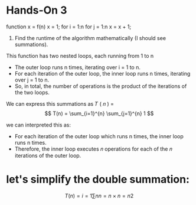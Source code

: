 # Hands-On 3

function x = f(n)
   x = 1;
   for i = 1:n
        for j = 1:n
             x = x + 1;

1) Find the runtime of the algorithm mathematically (I should see summations).

This function has two nested loops, each running from 1 to n

* The outer loop runs n times, iterating over i = 1 to n.
* For each iteration of the outer loop, the inner loop runs n times, iterating over j = 1 to n.
* So, in total, the number of operations is the product of the iterations of the two loops.

 We can express this summations as
     𝑇 ( 𝑛 ) = $$
   T(n) = \sum_{i=1}^{n} \sum_{j=1}^{n} 1
  $$

we can interpreted this as:

* For each iteration of the outer loop which runs n times, the inner loop runs n times.
* Therefore, the inner loop executes 𝑛 operations for each of the 𝑛 iterations of the outer loop.

# let's simplify the double summation:
$$
T(n)= 
i=1
∑
n
 n=n×n=n 
2
$$